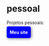 # pessoal
<body>
 <p style="font-weigth: bold;">Projetos pessoais:</p>
    <a href="projetopessoal/index.html" target="_blank" style="padding: 10px; background-color: blue; border-radius: 5px; color: white; text-decoration: none; box-shadow: 2px 2px 10px rgba(0, 0, 0, 0.521); font-weight: bold; ">Meu site</a>
</body>


